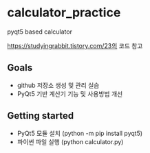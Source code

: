 # calculator_practice
pyqt5 based calculator

https://studyingrabbit.tistory.com/23의 코드 참고

## Goals

* github 저장소 생성 및 관리 실습
* PyQt5 기반 계산기 기능 및 사용방법 개선

## Getting started

* PyQt5 모듈 설치 (python -m pip install pyqt5)
* 파이썬 파일 실행 (python calculator.py)
